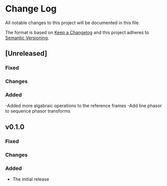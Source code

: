 # Change Log

All notable changes to this project will be documented in this file.

The format is based on [Keep a Changelog](http://keepachangelog.com/)
and this project adheres to [Semantic Versioning](http://semver.org/).

## [Unreleased]

### Fixed
### Changes
### Added
-Added more algabraic operations to the reference frames
-Add line phasor to sequence phasor transforms


## v0.1.0

### Fixed
### Changes
### Added
- The initial release